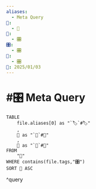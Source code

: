 ```yaml
---
aliases:
  - Meta Query
📁:
  - 🔢
🔢:
  - 🎛️
🎛️:
  - 🎛️
🔀:
  - 🎛️
📅: 2025/01/03
---
```

# #🎛️ Meta Query

```dataview
TABLE
	file.aliases[0] as "`🏷️`#🏷️"
	,
	📅 as "`📅`#📅"
	,
	📁 as "`📁`#📁"
FROM 
	"📁"
WHERE contains(file.tags,"🎛️")
SORT 📁 ASC
```

^query